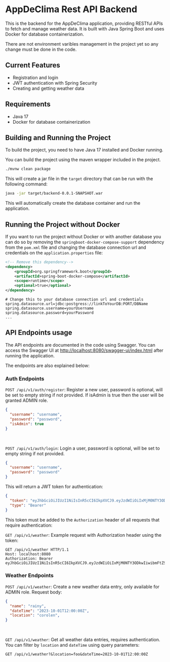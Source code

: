 # AppDeClima Rest API Backend
This is the backend for the AppDeClima application, providing RESTful APIs to fetch and manage weather data. It is built with Java Spring Boot and uses Docker for database containerization.

There are not environment varibles management in the project yet so any change must be done in the code.

## Current Features
- Registration and login
- JWT authentication with Spring Security
- Creating and getting weather data

## Requirements
- Java 17
- Docker for database containerization

## Building and Running the Project

To build the project, you need to have Java 17 installed and Docker running. 

You can build the project using the maven wrapper included in the project.

```bash
./mvnw clean package
```

This will create a jar file in the `target` directory that can be run with the following command:

```bash
java -jar target/backend-0.0.1-SNAPSHOT.war
```

This will automatically create the database container and run the application.

## Running the Project without Docker

If you want to run the project without Docker or with another database you can do so by removing the `springboot-docker-compose-support` dependency from the `pom.xml` file and changing the database connection url and credentials on the `application.properties` file:

```xml
<!-- Remove this dependency-->
<dependency>
	<groupId>org.springframework.boot</groupId>
	<artifactId>spring-boot-docker-compose</artifactId>
	<scope>runtime</scope>
	<optional>true</optional>
</dependency>
```

```properties
# Change this to your database connection url and credentials
spring.datasource.url=jdbc:postgress://linkToYourDB:PORT/DBName
spring.datasource.username=yourUsername
spring.datasource.password=yourPassword
...
```

## API Endpoints usage
The API endpoints are documented in the code using Swagger. You can access the Swagger UI at [http://localhost:8080/swagger-ui/index.html](http://localhost:8080/swagger-ui/index.html) after running the application.

The endpoints are also explained below:

### Auth Endpoints
 `POST /api/v1/auth/register`: Register a new user, password is optional, will be set to empty string if not provided. If isAdmin is true then the user will be granted ADMIN role.
```json
{
  "username": "username",
  "password": "password",
  "isAdmin": true
}
```
  
<br>

`POST /api/v1/auth/login`: Login a user, password is optional, will be set to empty string if not provided.
```json
{
  "username": "username",
  "password": "password"
}
```
This will return a JWT token for authentication:
```json
{
  "token": "eyJhbGciOiJIUzI1NiIsInR5cCI6IkpXVCJ9.eyJzdWIiOiIxMjM0NTY3ODkwIiwibmFtZSI6IkpvaG4gRG9lIiwiaWF0IjoxNTE2MjM5MDIyfQ.SflKxwRJSMeKKF2QT4fwpMeJf36POk6yJV_adQssw5c",
  "type": "Bearer"
}
```
This token must be added to the `Authorization` header of all requests that require authentication:

`GET /api/v1/weather`: Example request with Authorization header using the token:

```http
GET /api/v1/weather HTTP/1.1
Host: localhost:8080
Authorization: Bearer eyJhbGciOiJIUzI1NiIsInR5cCI6IkpXVCJ9.eyJzdWIiOiIxMjM0NTY3ODkwIiwibmFtZSI6IkpvaG4gRG9lIiwiaWF0IjoxNTE2MjM5MDIyfQ.SflKxwRJSMeKKF2QT4fwpMeJf36POk6yJV_adQssw5c
```

### Weather Endpoints
`POST /api/v1/weather`: Create a new weather data entry, only available for ADMIN role. Request body:
```json
{
  "name": "rainy",
  "dateTime": "2023-10-01T12:00:00Z",
  "location": "corolen",
}
```
<br>

`GET /api/v1/weather`: Get all weather data entries, requires authentication. You can filter by `location` and `dateTime` using query parameters:

```http
GET /api/v1/weather?&location=foo&dateTime=2023-10-01T12:00:00Z
```

